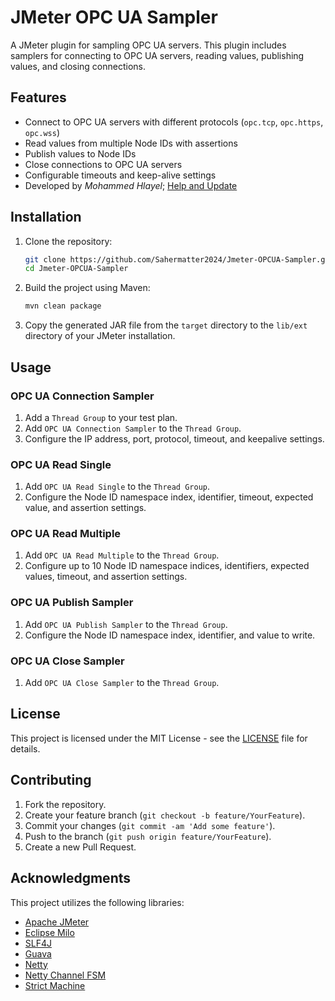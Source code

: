 # JMeter OPC UA Sampler

A JMeter plugin for sampling OPC UA servers. This plugin includes samplers for connecting to OPC UA servers, reading values, publishing values, and closing connections.

## Features

- Connect to OPC UA servers with different protocols (`opc.tcp`, `opc.https`, `opc.wss`)
- Read values from multiple Node IDs with assertions
- Publish values to Node IDs
- Close connections to OPC UA servers
- Configurable timeouts and keep-alive settings
- Developed by *Mohammed Hlayel*; [Help and Update](https://github.com/Sahermatter2024)

## Installation

1. Clone the repository:
    ```sh
    git clone https://github.com/Sahermatter2024/Jmeter-OPCUA-Sampler.git
    cd Jmeter-OPCUA-Sampler
    ```

2. Build the project using Maven:
    ```sh
    mvn clean package
    ```

3. Copy the generated JAR file from the `target` directory to the `lib/ext` directory of your JMeter installation.

## Usage

### OPC UA Connection Sampler

1. Add a `Thread Group` to your test plan.
2. Add `OPC UA Connection Sampler` to the `Thread Group`.
3. Configure the IP address, port, protocol, timeout, and keepalive settings.

### OPC UA Read Single

1. Add `OPC UA Read Single` to the `Thread Group`.
2. Configure the Node ID namespace index, identifier, timeout, expected value, and assertion settings.

### OPC UA Read Multiple

1. Add `OPC UA Read Multiple` to the `Thread Group`.
2. Configure up to 10 Node ID namespace indices, identifiers, expected values, timeout, and assertion settings.

### OPC UA Publish Sampler

1. Add `OPC UA Publish Sampler` to the `Thread Group`.
2. Configure the Node ID namespace index, identifier, and value to write.

### OPC UA Close Sampler

1. Add `OPC UA Close Sampler` to the `Thread Group`.

## License

This project is licensed under the MIT License - see the [LICENSE](LICENSE) file for details.

## Contributing

1. Fork the repository.
2. Create your feature branch (`git checkout -b feature/YourFeature`).
3. Commit your changes (`git commit -am 'Add some feature'`).
4. Push to the branch (`git push origin feature/YourFeature`).
5. Create a new Pull Request.

## Acknowledgments

This project utilizes the following libraries:

- [Apache JMeter](https://jmeter.apache.org/)
- [Eclipse Milo](https://github.com/eclipse/milo)
- [SLF4J](https://www.slf4j.org/)
- [Guava](https://github.com/google/guava)
- [Netty](https://netty.io/)
- [Netty Channel FSM](https://github.com/digitalpetri/netty-channel-fsm)
- [Strict Machine](https://github.com/digitalpetri/strict-machine)


